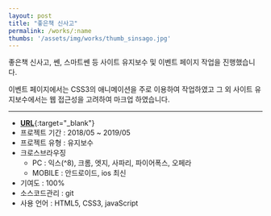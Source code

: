 ```yaml
---
layout: post
title: "좋은책 신사고"
permalink: /works/:name
thumbs: '/assets/img/works/thumb_sinsago.jpg'
---
```



좋은책 신사고, 쎈, 스마트쎈 등 사이트 유지보수 및 이벤트 페이지 작업을 진행했습니다.

이벤트 페이지에서는 CSS3의 애니메이션을 주로 이용하여 작업하였고 그 외 사이트 유지보수에서는 웹 접근성을 고려하여 마크업 하였습니다.

***
- [**URL**](https://www.sinsago.co.kr/main/main.aspx){:target="_blank"}
- 프로젝트 기간 : 2018/05 ~ 2019/05
- 프로젝트 유형 : 유지보수
- 크로스브라우징
  - PC : 익스(^8), 크롬, 엣지, 사파리, 파이어폭스, 오페라
  - MOBILE : 안드로이드, ios 최신
- 기여도 : 100%
- 소스코드관리 : git
- 사용 언어 : HTML5, CSS3, javaScript



